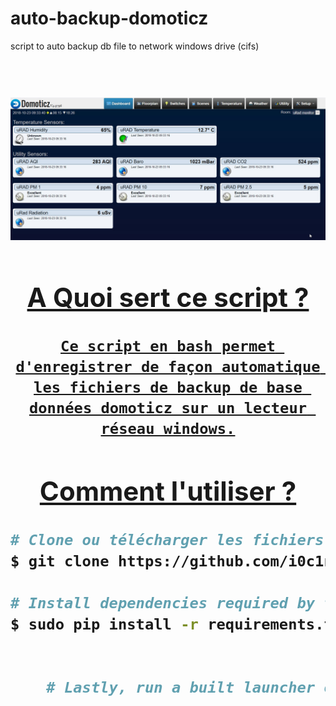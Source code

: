 # auto-backup-domoticz
script to auto backup db file to network windows drive (cifs)

<h1 align="center">
  <br>
  <a href="https://github.com/i0c1n/auto-backup-domoticz"><img src="/screen.jpg?raw=true" alt="Logo" 
 </h1>


 ## A Quoi sert ce script ?   
    
    Ce script en bash permet d'enregistrer de façon automatique les fichiers de backup de base données domoticz sur un lecteur réseau windows.
    
    
## Comment l'utiliser ?

```bash
# Clone ou télécharger les fichiers bash 
$ git clone https://github.com/i0c1n/auto-backup-domoticz

# Install dependencies required by the server
$ sudo pip install -r requirements.txt


    # Lastly, run a built launcher on your target(s)
```

